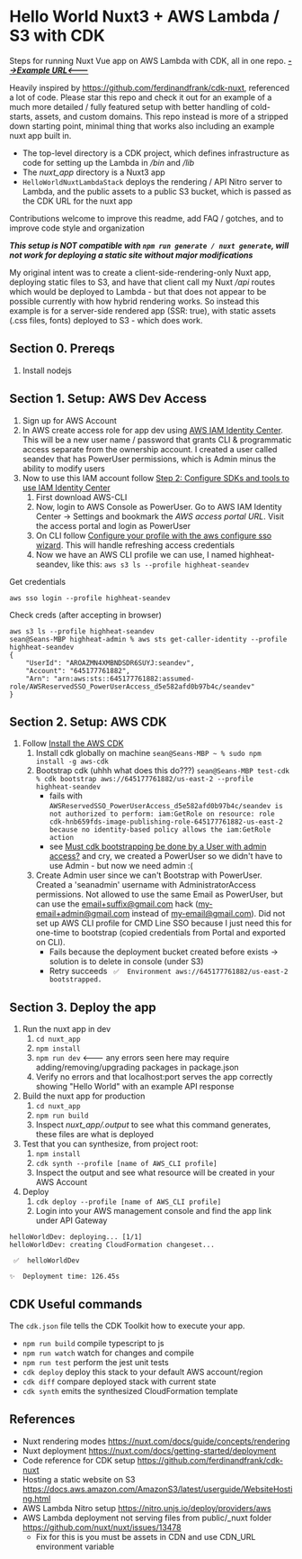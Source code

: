 # Hello World Nuxt3 + AWS Lambda / S3 with CDK
Steps for running Nuxt Vue app on AWS Lambda with CDK, all in one repo. ***[-->Example URL<---](https://sm0muwlejl.execute-api.us-east-2.amazonaws.com/)***

Heavily inspired by https://github.com/ferdinandfrank/cdk-nuxt, referenced a lot of code. Please star this repo and check it out for an example of a much more detailed / fully featured setup with better handling of cold-starts, assets, and custom domains. This repo instead is more of a stripped down starting point, minimal thing that works also including an example nuxt app built in. 

* The top-level directory is a CDK project, which defines infrastructure as code for setting up the Lambda in */bin* and */lib*
* The *nuxt_app* directory is a Nuxt3 app
* ```HelloWorldNuxtLambdaStack``` deploys the rendering / API Nitro server to Lambda, and the public assets to a public S3 bucket, which is passed as the CDK URL for the nuxt app

Contributions welcome to improve this readme, add FAQ / gotches, and to improve code style and organization

***This setup is NOT compatible with ```npm run generate / nuxt generate```, will not work for deploying a static site without major modifications***

My original intent was to create a client-side-rendering-only Nuxt app, deploying static files to S3, and have that client call my Nuxt */api* routes which would be deployed to Lambda - but that does not appear to be possible currently with how hybrid rendering works. So instead this example is for a server-side rendered app (SSR: true), with static assets (.css files, fonts) deployed to S3 - which does work. 

## Section 0. Prereqs
1. Install nodejs

## Section 1. Setup: AWS Dev Access
1. Sign up for AWS Account
2. In AWS create access role for app dev using [AWS IAM Identity Center](https://docs.aws.amazon.com/singlesignon/latest/userguide/get-started-enable-identity-center.html). This will be a new user name / password that grants CLI & programmatic access separate from the ownership account. I created a user called seandev that has PowerUser permissions, which is Admin minus the ability to modify users
3. Now to use this IAM account follow [Step 2: Configure SDKs and tools to use IAM Identity Center](https://docs.aws.amazon.com/sdkref/latest/guide/access-sso.html)
    1. First download AWS-CLI 
    2. Now, login to AWS Console as PowerUser. Go to AWS IAM Identity Center -> Settings and bookmark the *AWS access portal URL*. Visit the access portal and login as PowerUser
    3. On CLI follow [Configure your profile with the aws configure sso wizard](https://docs.aws.amazon.com/cli/latest/userguide/sso-configure-profile-token.html#sso-configure-profile-token-auto-sso). This will handle refreshing access credentials
    4. Now we have an AWS CLI profile we can use, I named highheat-seandev, like this: ```aws s3 ls --profile highheat-seandev```

Get credentials

```
aws sso login --profile highheat-seandev
```

Check creds (after accepting in browser)
```
aws s3 ls --profile highheat-seandev
sean@Seans-MBP highheat-admin % aws sts get-caller-identity --profile highheat-seandev
{
    "UserId": "AROAZMN4XMBNDSDR6SUYJ:seandev",
    "Account": "645177761882",
    "Arn": "arn:aws:sts::645177761882:assumed-role/AWSReservedSSO_PowerUserAccess_d5e582afd0b97b4c/seandev"
}
```

## Section 2. Setup: AWS CDK 
1. Follow [Install the AWS CDK](https://docs.aws.amazon.com/cdk/v2/guide/getting_started.html)
    1. Install cdk globally on machine ```sean@Seans-MBP ~ % sudo npm install -g aws-cdk```
    2. Bootstrap cdk (uhhh what does this do???) ```sean@Seans-MBP test-cdk % cdk bootstrap aws://645177761882/us-east-2 --profile highheat-seandev```
        * fails with ```AWSReservedSSO_PowerUserAccess_d5e582afd0b97b4c/seandev is not authorized to perform: iam:GetRole on resource: role cdk-hnb659fds-image-publishing-role-645177761882-us-east-2 because no identity-based policy allows the iam:GetRole action```
        * see [Must cdk bootstrapping be done by a User with admin access?](https://stackoverflow.com/questions/71848231/must-cdk-bootstrapping-be-done-by-a-user-with-admin-access) and cry, we created a PowerUser so we didn't have to use Admin - but now we need admin :(
    3. Create Admin user since we can't Bootstrap with PowerUser. Created a 'seanadmin' username with AdministratorAccess permissions. Not allowed to use the same Email as PowerUser, but can use the email+suffix@gmail.com hack (my-email+admin@gmail.com instead of my-email@gmail.com). Did not set up AWS CLI profile for CMD Line SSO because I just need this for one-time to bootstrap (copied credentials from Portal and exported on CLI). 
        * Fails because the deployment bucket created before exists -> solution is to delete in console (under S3)
        * Retry succeeds ``` ✅  Environment aws://645177761882/us-east-2 bootstrapped.```


## Section 3. Deploy the app
1. Run the nuxt app in dev
    1. ```cd nuxt_app```
    1. ```npm install```
    1. ```npm run dev``` <--- any errors seen here may require adding/removing/upgrading packages in package.json
    1. Verify no errors and that localhost:port serves the app correctly showing "Hello World" with an example API response
1. Build the nuxt app for production
    1. ```cd nuxt_app```
    2. ```npm run build```
    3. Inspect *nuxt_app/.output* to see what this command generates, these files are what is deployed
1. Test that you can synthesize, from project root:
    1. ```npm install```
    1. ```cdk synth --profile [name of AWS_CLI profile]```
    2. Inspect the output and see what resource will be created in your AWS Account
1. Deploy
    1. ```cdk deploy --profile [name of AWS_CLI profile]```
    1. Login into your AWS management console and find the app link under API Gateway


```
helloWorldDev: deploying... [1/1]
helloWorldDev: creating CloudFormation changeset...

 ✅  helloWorldDev

✨  Deployment time: 126.45s
```

## CDK Useful commands
The `cdk.json` file tells the CDK Toolkit how to execute your app.

* `npm run build`   compile typescript to js
* `npm run watch`   watch for changes and compile
* `npm run test`    perform the jest unit tests
* `cdk deploy`      deploy this stack to your default AWS account/region
* `cdk diff`        compare deployed stack with current state
* `cdk synth`       emits the synthesized CloudFormation template


## References
* Nuxt rendering modes https://nuxt.com/docs/guide/concepts/rendering
* Nuxt deployment https://nuxt.com/docs/getting-started/deployment
* Code reference for CDK setup https://github.com/ferdinandfrank/cdk-nuxt
* Hosting a static website on S3 https://docs.aws.amazon.com/AmazonS3/latest/userguide/WebsiteHosting.html
* AWS Lambda Nitro setup https://nitro.unjs.io/deploy/providers/aws
* AWS Lambda deployment not serving files from public/_nuxt folder https://github.com/nuxt/nuxt/issues/13478
    * Fix for this is you must be assets in CDN and use CDN_URL environment variable